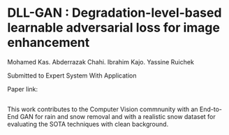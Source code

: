 # DLL-GAN : Degradation-level-based learnable adversarial loss for image enhancement

Mohamed Kas. Abderrazak Chahi. Ibrahim Kajo. Yassine Ruichek

Submitted to Expert System With Application

Paper link: 
##
<p>
This work contributes to the Computer Vision commnunity with an End-to-End GAN for rain and snow removal and with a realistic snow dataset for evaluating the SOTA techniques with clean background.
</p>
<p>
